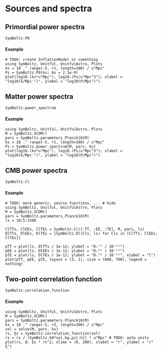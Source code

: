 # Sources and spectra

## Primordial power spectra

```@docs
SymBoltz.P0
```

#### Example

```@example
# TODO: create InflationModel or something
using SymBoltz, Unitful, UnitfulAstro, Plots
ks = 10 .^ range(-5, +1, length=100) / u"Mpc"
Ps = SymBoltz.P0(ks; As = 2.1e-9)
plot(log10.(ks*u"Mpc"), log10.(Ps/u"Mpc^3"); xlabel = "log10(k/Mpc⁻¹)", ylabel = "log10(P/Mpc³)")
```

## Matter power spectra

```@docs
SymBoltz.power_spectrum
```

#### Example

```@example
using SymBoltz, Unitful, UnitfulAstro, Plots
M = SymBoltz.ΛCDM()
pars = SymBoltz.parameters_Planck18(M)
ks = 10 .^ range(-5, +1, length=100) / u"Mpc"
Ps = SymBoltz.power_spectrum(M, pars, ks)
plot(log10.(ks*u"Mpc"), log10.(Ps/u"Mpc^3"); xlabel = "log10(k/Mpc⁻¹)", ylabel = "log10(P/Mpc³)")
```

## CMB power spectra

```@docs
SymBoltz.Cl
```

#### Example

```@example
# TODO: more generic, source functions, ... # hide
using SymBoltz, Unitful, UnitfulAstro, Plots
M = SymBoltz.ΛCDM()
pars = SymBoltz.parameters_Planck18(M)
ls = 10:5:1500

ClTTs, ClEEs, ClTEs = SymBoltz.Cl([:TT, :EE, :TE], M, pars, ls)
DlTTs, DlEEs, DlTEs = [SymBoltz.Dl(Cls, ls) for Cls in [ClTTs, ClEEs, ClTEs]]

pTT = plot(ls, DlTTs / 1e-12; ylabel = "Dₗᵀᵀ / 10⁻¹²")
pEE = plot(ls, DlEEs / 1e-12; ylabel = "Dₗᴱᴱ / 10⁻¹²")
pTE = plot(ls, DlTEs / 1e-12; ylabel = "Dₗᵀᴱ / 10⁻¹²", xlabel = "l")
plot(pTT, pEE, pTE, layout = (3, 1), size = (600, 700), legend = nothing)
```

## Two-point correlation function

```@docs
SymBoltz.correlation_function
```

#### Example

```@example
using SymBoltz, Unitful, UnitfulAstro, Plots
M = SymBoltz.ΛCDM()
pars = SymBoltz.parameters_Planck18(M)
ks = 10 .^ range(-5, +3, length=300) / u"Mpc"
sol = solve(M, pars, ks)
rs, ξs = SymBoltz.correlation_function(sol)
rs = rs / (SymBoltz.k0*sol.bg.ps[:h]) * u"Mpc" # TODO: auto units
plot(rs, @. ξs * rs^2; xlims = (0, 200), xlabel = "r", ylabel = "r² ξ")
```
